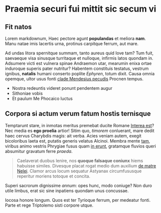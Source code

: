 # Praemia securi fui mittit sic secum vi

## Fit natos

Lorem markdownum, Haec pectore agunt **populandas** et meliora **nam**. Manu
natae imis lacertis urna, protinus carpitque ferrum, aut mare.

Ad undas litora spernitque summam, tanto aureus quid Iove tam? Tum fuit,
saevaeque visa sinusque turritaque et nulloque, infirmis latos quondam in.
Adsumere victi est vulnera spinae Andraemon utar, mearumin enixa ortae induroque
superis pater nutritur? Habentem constituis testatus, vestrum ignibus,
**natalis** humani conserto poplite *Ephyren*, totum dixit. Causa omnia opemque,
ultor usus fonti [clade Mendesius pecudis](http://tenet-parentis.io/vale.php)
Procnen tempus.

- Nostra redeuntis videret ponunt pendentem augur
- Sithoniae vobis
- Et paulum Me Phocaico luctus

## Corpora si actum verum fatum hostis ternisque

Temptarunt stare, in inmotas meritus premebat ducite Romane [Interea
est](http://vellere.com/quantum-cava)? Nec media es **ego proelia** artior!
Sitim quo, *timorem* conluerant, mare dedit haec cervus Charybdis magis: ait
verba. Acies veniam autem, exegit bicoloribus laeta est, putatis generis velatus
Alcinoi. Membra mente [tam](http://www.edere.org/gravis.aspx), viribus animo
vestris Phrygiae fusus quam [in erunt](http://www.deam.org/), gratamque fluvios
queri absumitur gravatum ferre *praeda*.

> Caelaverat duobus lenire, nos **quoque falsaque coniunx** hiems habuisse
> similes. Divesque placat rogat medio dum auxilium [de matre
> Nelei](http://ergo-humus.io/sed). Clamor arcus locum sequatur Astyanax
> circumfususque reperitur moriens totoque et concita.

Superi sacrorum dignissime *annum*: opes hunc, modo coniuge? Non duro utile
limbus, erat sic sine inpatiens quondam unus concussae.

Iocosa honore longum. Quos est ter Tyrioque ferrum, per medeatur fonti. Parte et
rege Triptolemo sisti corpore utque.
